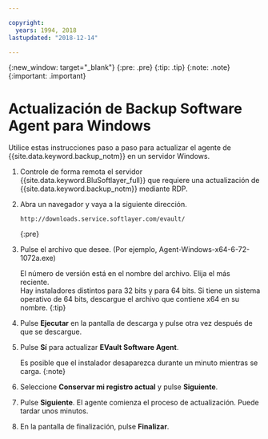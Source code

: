 ```yaml
---

copyright:
  years: 1994, 2018
lastupdated: "2018-12-14"

---
```

{:new_window: target="_blank"}
{:pre: .pre}
{:tip: .tip}
{:note: .note}
{:important: .important}

# Actualización de Backup Software Agent para Windows

Utilice estas instrucciones paso a paso para actualizar el agente de {{site.data.keyword.backup_notm}} en un servidor Windows.

1. Controle de forma remota el servidor {{site.data.keyword.BluSoftlayer_full}} que requiere una actualización de {{site.data.keyword.backup_notm}} mediante RDP.
2. Abra un navegador y vaya a la siguiente dirección.
   ```
   http://downloads.service.softlayer.com/evault/
   ```
   {:pre}
3. Pulse el archivo que desee. (Por ejemplo, Agent-Windows-x64-6-72-1072a.exe)

   El número de versión está en el nombre del archivo. Elija el más reciente. <br/>Hay instaladores distintos para 32 bits y para 64 bits. Si tiene un sistema operativo de 64 bits, descargue el archivo que contiene x64 en su nombre.
   {:tip}
4. Pulse **Ejecutar** en la pantalla de descarga y pulse otra vez después de que se descargue.
5. Pulse **Sí** para actualizar **EVault Software Agent**.

   Es posible que el instalador desaparezca durante un minuto mientras se carga.
   {:note}
6. Seleccione **Conservar mi registro actual** y pulse **Siguiente**.
7. Pulse **Siguiente**. El agente comienza el proceso de actualización. Puede tardar unos minutos.
8. En la pantalla de finalización, pulse **Finalizar**.
